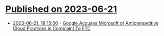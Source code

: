 # [Published on 2023-06-21](index.md)

* [2023-06-21, 18:15:00](https://tech.slashdot.org/story/23/06/21/1815229/google-accuses-microsoft-of-anticompetitive-cloud-practices-in-complaint-to-ftc?utm_source=rss1.0mainlinkanon&utm_medium=feed) - [Google Accuses Microsoft of Anticompetitive Cloud Practices in Complaint To FTC](https://tech.slashdot.org/story/23/06/21/1815229/google-accuses-microsoft-of-anticompetitive-cloud-practices-in-complaint-to-ftc?utm_source=rss1.0mainlinkanon&utm_medium=feed)
